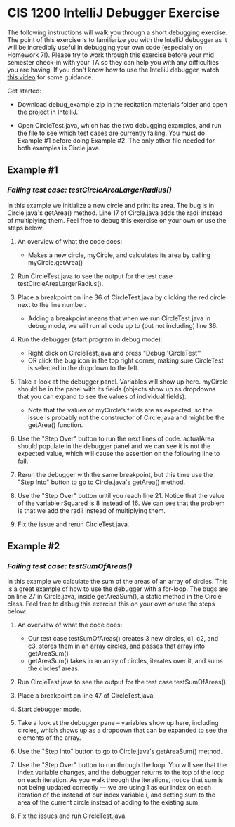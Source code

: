 # CIS 1200 IntelliJ Debugger Exercise
The following instructions will walk you through a short debugging exercise. The point of this exercise is to familiarize you with the IntelliJ debugger as it will be incredibly useful in debugging your own code (especially on Homework 7!). Please try to work through this exercise before your mid semester check-in with your TA so they can help you with any difficulties you are having.
If you don't know how to use the IntelliJ debugger, watch [this video](https://www.youtube.com/watch?v=1bCgzjatcr4) for some guidance.

Get started:

- Download debug_example.zip in the recitation materials folder and open the project in IntelliJ.

- Open CircleTest.java, which has the two debugging examples, and run the file to see which test cases are currently failing. You must do Example #1 before doing Example #2. The only other file needed for both examples is Circle.java.

## Example #1
### *Failing test case: testCircleAreaLargerRadius()*
In this example we initialize a new circle and print its area. The bug is in Circle.java's getArea() method. Line 17 of Circle.java adds the radii instead of multiplying them. Feel free to debug this exercise on your own or use the steps below:

1. An overview of what the code does:
    * Makes a new circle, myCircle, and calculates its area by calling myCircle.getArea()

2. Run CircleTest.java to see the output for the test case testCircleAreaLargerRadius().

3. Place a breakpoint on line 36 of CircleTest.java by clicking the red circle next to the line number.
    * Adding a breakpoint means that when we run CircleTest.java in debug mode, we will run all code up to (but not including) line 36.

4. Run the debugger (start program in debug mode):
    * Right click on CircleTest.java and press "Debug 'CircleTest'"
    * OR click the bug icon  in the top right corner, making sure CircleTest is selected in the dropdown to the left.

5. Take a look at the debugger panel. Variables will show up here. myCircle should be in the panel with its fields (objects show up as dropdowns that you can expand to see the values of individual fields).
    * Note that the values of myCircle’s fields are as expected, so the issue is probably not the constructor of Circle.java and might be the getArea() function.

6. Use the "Step Over" button to run the next lines of code. actualArea should populate in the debugger panel and we can see it is not the expected value, which will cause the assertion on the following line to fail.

7. Rerun the debugger with the same breakpoint, but this time use the "Step Into" button to go to Circle.java's getArea() method.

8. Use the "Step Over" button until you reach line 21. Notice that the value of the variable rSquared is 8 instead of 16. We can see that the problem is that we add the radii instead of multiplying them.

9. Fix the issue and rerun CircleTest.java.

## Example #2
### *Failing test case: testSumOfAreas()*
In this example we calculate the sum of the areas of an array of circles. This is a great example of how to use the debugger with a for-loop. The bugs are on line 27 in Circle.java, inside getAreaSum(), a static method in the Circle class. Feel free to debug this exercise this on your own or use the steps below:

1. An overview of what the code does:
    * Our test case testSumOfAreas() creates 3 new circles, c1, c2, and c3, stores them in an array circles, and passes that array into getAreaSum()
    * getAreaSum() takes in an array of circles, iterates over it, and sums the circles' areas.

2. Run CircleTest.java to see the output for the test case testSumOfAreas().

3. Place a breakpoint on line 47 of CircleTest.java.

4. Start debugger mode.

5. Take a look at the debugger pane – variables show up here, including circles, which shows up as a dropdown that can be expanded to see the elements of the array.

6. Use the "Step Into" button to go to Circle.java's getAreaSum() method.

7. Use the "Step Over" button to run through the loop. You will see that the index variable changes, and the debugger returns to the top of the loop on each iteration. As you walk through the iterations, notice that sum is not being updated correctly — we are using 1 as our index on each iteration of the instead of our index variable i, and setting sum to the area of the current circle instead of adding to the existing sum.

8. Fix the issues and run CircleTest.java.